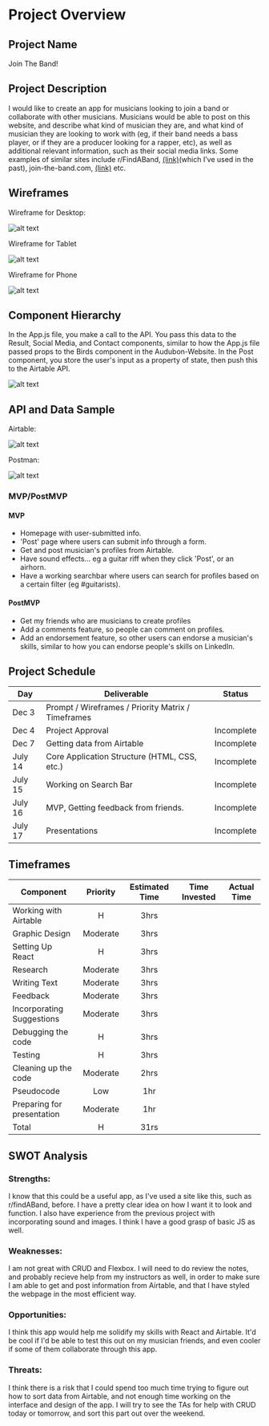 # Project Overview

## Project Name

Join The Band!

## Project Description

I would like to create an app for musicians looking to join a band or collaborate with other musicians. Musicians would be able to post on this website, and describe what kind of musician they are, and what kind of musician they are looking to work with (eg, if their band needs a bass player, or if they are a producer looking for a rapper, etc), as well as additional relevant information, such as their social media links. Some examples of similar sites include r/FindABand, [(link)](https://www.reddit.com/r/FindABand/)(which I’ve used in the past), join-the-band.com, [(link)](https://www.join-a-band.com/) etc. 

## Wireframes

Wireframe for Desktop:

![alt text](https://github.com/DavidVergheseProgrammer/joinTheBand/blob/main/pics/wireframeDesktop3.png "Wireframe for Desktop")

Wireframe for Tablet

![alt text](https://github.com/DavidVergheseProgrammer/joinTheBand/blob/main/pics/wireframeTablet5.png "Wireframe for Tablet")

Wireframe for Phone

![alt text](https://github.com/DavidVergheseProgrammer/joinTheBand/blob/main/pics/wireframePhone3.png "Wireframe for Phone")

## Component Hierarchy

In the App.js file, you make a call to the API. You pass this data to the Result, Social Media, and Contact components, similar to how the App.js file passed props to the Birds component in the Audubon-Website. In the Post component, you store the user's input as a property of state, then push this to the Airtable API. 

![alt text](https://github.com/DavidVergheseProgrammer/joinTheBand/blob/main/pics/componentheirarchy3.png "Component Heirarchy")

## API and Data Sample

Airtable: 

![alt text](https://github.com/DavidVergheseProgrammer/joinTheBand/blob/main/pics/Airtable.png "Airtable")

Postman:

![alt text](https://github.com/DavidVergheseProgrammer/joinTheBand/blob/main/pics/Postman.png "Postman")
 

### MVP/PostMVP

#### MVP 

- Homepage with user-submitted info.
- 'Post' page where users can submit info through a form.
- Get and post musician's profiles from Airtable.
- Have sound effects... eg a guitar riff when they click 'Post', or an airhorn.
- Have a working searchbar where users can search for profiles based on a certain filter (eg #guitarists). 

#### PostMVP  

- Get my friends who are musicians to create profiles
- Add a comments feature, so people can comment on profiles.
- Add an endorsement feature, so other users can endorse a musician's skills, similar to how you can endorse people's skills on LinkedIn.
 
## Project Schedule

|  Day | Deliverable | Status
|---|---| ---|
|Dec 3 | Prompt / Wireframes / Priority Matrix / Timeframes | 
|Dec 4| Project Approval | Incomplete
|Dec 7| Getting data from Airtable | Incomplete
|July 14| Core Application Structure (HTML, CSS, etc.)| Incomplete
|July 15| Working on Search Bar  | Incomplete
|July 16| MVP, Getting feedback from friends. | Incomplete
|July 17| Presentations | Incomplete

## Timeframes

| Component | Priority | Estimated Time | Time Invested | Actual Time |
| --- | :---: |  :---: | :---: | :---: |
| Working with Airtable | H | 3hrs| | |
| Graphic Design | Moderate | 3hrs| |  |
| Setting Up React| H | 3hrs| |  |
| Research | Moderate | 3hrs| |  |
| Writing Text | Moderate | 3hrs| |  |
| Feedback | Moderate | 3hrs|  | |
| Incorporating Suggestions | Moderate | 3hrs|  ||
| Debugging the code | H | 3hrs| | |
| Testing | H | 3hrs|  |  |
| Cleaning up the code | Moderate | 2hrs| | |
| Pseudocode | Low | 1hr| | |
| Preparing for presentation | Moderate | 1hr| | |
| Total | H | 31rs|  |  |

## SWOT Analysis

### Strengths:

I know that this could be a useful app, as I've used a site like this, such as r/findABand, before. I have a pretty clear idea on how I want it to look and function. I also have experience from the previous project with incorporating sound and images. I think I have a good grasp of basic JS as well. 

### Weaknesses:

I am not great with CRUD and Flexbox. I will need to do review the notes, and probably recieve help from my instructors as well, in order to make sure I am able to get and post information from Airtable, and that I have styled the webpage in the most efficient way. 

### Opportunities:

I think this app would help me solidify my skills with React and Airtable. It'd be cool if I'd be able to test this out on my musician friends, and even cooler if some of them collaborate through this app. 

### Threats:
I think there is a risk that I could spend too much time trying to figure out how to sort data from Airtable, and not enough time working on the interface and design of the app. I will try to see the TAs for help with CRUD today or tomorrow, and sort this part out over the weekend. 
